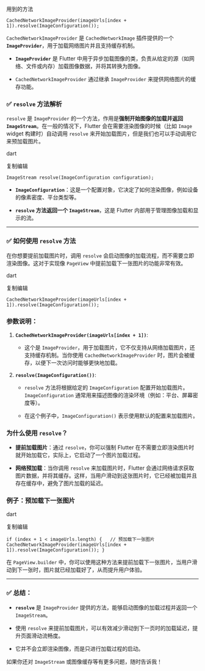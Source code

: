 用到的方法
```
CachedNetworkImageProvider(imageUrls[index + 1]).resolve(ImageConfiguration());
```
`CachedNetworkImageProvider` 是 `CachedNetworkImage` 插件提供的一个 **`ImageProvider`**，用于加载网络图片并且支持缓存机制。
- **`ImageProvider`** 是 Flutter 中用于异步加载图像的类，负责从给定的源（如网络、文件或内存）加载图像数据，并将其转换为图像。
    
- `CachedNetworkImageProvider` 通过继承 `ImageProvider` 来提供网络图片的缓存功能。
### ✅ `resolve` 方法解析

`resolve` 是 `ImageProvider` 的一个方法，作用是**强制开始图像的加载并返回 `ImageStream`**。在一般的情况下，Flutter 会在需要渲染图像的时候（比如 `Image` widget 构建时）自动调用 `resolve` 来开始加载图片，但是我们也可以手动调用它来预加载图片。

dart

复制编辑

`ImageStream resolve(ImageConfiguration configuration);`

- **`ImageConfiguration`**：这是一个配置对象，它决定了如何渲染图像，例如设备的像素密度、平台类型等。
    
- **`resolve` 方法返回一个 `ImageStream`**，这是 Flutter 内部用于管理图像加载和显示的流。
    

---

### ✅ 如何使用 `resolve` 方法

在你想要提前加载图片时，调用 `resolve` 会启动图像的加载流程，而不需要立即渲染图像。这对于实现像 `PageView` 中提前加载下一张图片的功能非常有效。

dart

复制编辑

`CachedNetworkImageProvider(imageUrls[index + 1]).resolve(ImageConfiguration());`

### 参数说明：

1. **`CachedNetworkImageProvider(imageUrls[index + 1])`**:
    
    - 这个是 `ImageProvider`，用于加载图片，它不仅支持从网络加载图片，还支持缓存机制。当你使用 `CachedNetworkImageProvider` 时，图片会被缓存，以便下一次访问时能够更快地加载。
        
2. **`resolve(ImageConfiguration())`**:
    
    - `resolve` 方法将根据给定的 `ImageConfiguration` 配置开始加载图片。`ImageConfiguration` 通常用来描述图像的渲染环境（例如：平台、屏幕密度等）。
        
    - 在这个例子中，`ImageConfiguration()` 表示使用默认的配置来加载图片。
        

### 为什么使用 `resolve`？

- **提前加载图片**：通过 `resolve`，你可以强制 Flutter 在不需要立即渲染图片时就开始加载它，实际上，它启动了一个图片加载过程。
    
- **网络预加载**：当你调用 `resolve` 来加载图片时，Flutter 会通过网络请求获取图片数据，并将其缓存。这样，当用户滑动到这张图片时，它已经被加载并且存在缓存中，避免了图片加载的延迟。
    

### 例子：预加载下一张图片

dart

复制编辑

`if (index + 1 < imageUrls.length) {   // 预加载下一张图片   CachedNetworkImageProvider(imageUrls[index + 1]).resolve(ImageConfiguration()); }`

在 `PageView.builder` 中，你可以使用这种方法来提前加载下一张图片，当用户滑动到下一张时，图片就已经加载好了，从而提升用户体验。

---

### ✅ 总结：

- **`resolve`** 是 `ImageProvider` 提供的方法，能够启动图像的加载过程并返回一个 `ImageStream`。
    
- 使用 `resolve` 来提前加载图片，可以有效减少滑动到下一页时的加载延迟，提升页面滑动流畅度。
    
- 它并不会立即渲染图像，而是只进行加载过程的启动。
    

如果你还对 `ImageStream` 或图像缓存等有更多问题，随时告诉我！